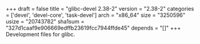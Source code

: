 +++
draft = false
title = "glibc-devel 2.38-2"
version = "2.38-2"
categories = ['devel', 'devel-core', 'task-devel']
arch = "x86_64"
size = "3250596"
usize = "20743782"
sha1sum = "327d1caaf9e906669edffb23619fcc7944ffde45"
depends = "[]"
+++
Development files for glibc.
